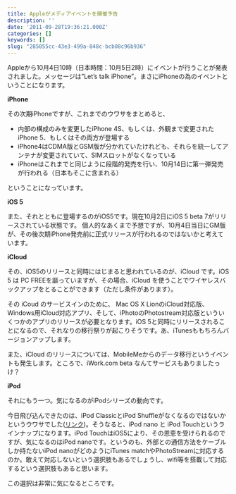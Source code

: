 ```yaml
---
title: Appleがメディアイベントを開催予告
description: ''
date: '2011-09-28T19:36:21.000Z'
categories: []
keywords: []
slug: "285055cc-43e3-499a-848c-bcb08c96b936"
---
```

Appleから10月4日10時（日本時間：10月5日2時）にイベントが行うことが発表されました。メッセージは”Let’s talk iPhone”。まさにiPhoneの為のイベントということになります。

**iPhone**

その次期iPhoneですが、これまでのウワサをまとめると、

*   内部の構成のみを変更したiPhone 4S、もしくは、外観まで変更されたiPhone 5、もしくはその両方が登場する
*   iPhone4はCDMA版とGSM版が分かれていたけれども、それらを統一してアンテナが変更されていて、SIMスロットがなくなっている
*   iPhoneはこれまでと同じように段階的発売を行い、10月14日に第一弾発売が行われる（日本もそこに含まれる）

ということになっています。

**iOS 5**

また、それとともに登場するのがiOS5です。現在10月2日にiOS 5 beta 7がリリースされている状態です。 個人的なあくまで予想ですが、10月4日当日にGM版が、その後次期iPhone発売前に正式リリースが行われるのではないかと考えています。

**iCloud**

その、iOS5のリリースと同時にはじまると思われているのが、iCloud です。iOS 5 は PC FREEを謳っていますが、その場合、iCloud を使うことでワイヤレスバックアップをとることができます（ただし条件があります）。

その iCoud のサービスインのために、 Mac OS X LionのiCloud対応版、Windows用iCloud対応アプリ、そして、iPhotoのPhotostream対応版といういくつかのアプリのリリースが必要となります。iOS 5と同時にリリースされることになるので、それなりの移行祭りが起こりそうです。あ、iTunesももちろんバージョンアップします。

また、iCloud のリリースについては、MobileMeからのデータ移行というイベントも発生します。ところで、iWork.com beta なんてサービスもありましたっけ？

**iPod**

それにもう一つ。気になるのがiPodシリーズの動向です。

今日飛び込んできたのは、iPod ClassicとiPod Shuffleがなくなるのではないかというウワサでした([リンク](http://www.macrumors.com/2011/09/27/apple-to-discontinue-ipod-classic-and-ipod-shuffle/))。そうなると、iPod nano と iPod Touchというラインナップになります。iPod TouchはiOS5により、その恩恵を受けられるのですが、気になるのはiPod nanoです。というのも、外部との通信方法をケーブルしか持たないiPod nanoがどのようにiTunes matchやPhotoStreamに対応するのか。敢えて対応しないという選択肢もあるでしょうし、wifi等を搭載して対応するという選択肢もあると思います。

この選択は非常に気になるところです。